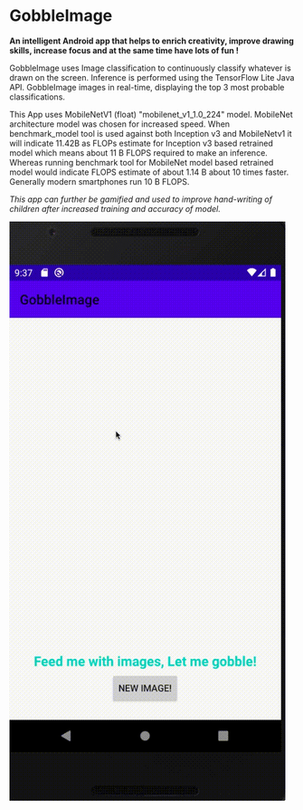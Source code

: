 # GobbleImage
 **An intelligent Android app that helps to enrich creativity, improve drawing skills, increase focus and at the same time have lots of fun !**
 
GobbleImage uses Image classification to continuously classify whatever is drawn on the screen. Inference is performed using the TensorFlow Lite Java API. GobbleImage images in real-time, displaying the top 3 most probable classifications.

This App uses MobileNetV1 (float) "mobilenet_v1_1.0_224" model. MobileNet architecture model was chosen for increased speed. When benchmark_model tool is used against both Inception v3 and MobileNetv1 it will indicate 11.42B as FLOPs estimate for Inception v3 based retrained model which means about 11 B FLOPS required to make an inference. Whereas running benchmark tool for MobileNet model based retrained model  would indicate FLOPS estimate of about 1.14 B about 10 times faster. Generally modern smartphones run 10 B FLOPS.

*This app can further be gamified and used to improve hand-writing of children after increased training and accuracy of model.*

![**Demo video**](https://github.com/gobbleminds/GobbleImage/blob/master/demo/GobbleImage.gif)

